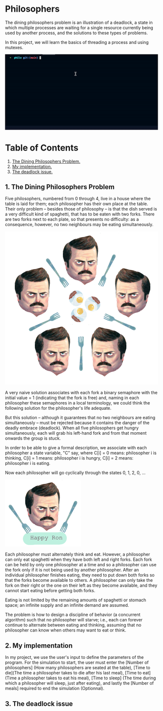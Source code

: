 # Philosophers

The dining philosophers problem is an illustration of a deadlock, a state in which multiple processes are waiting for a single resource currently being used by another process, and the solutions to these types of problems. 

In this project, we will learn the basics of threading a process and using mutexes.

![Screenshot](/img/introgif.gif)

# Table of Contents

1. [ The Dining Philosophers Problem. ](#desc)
2. [ My implementation. ](#solution)
3. [ The deadlock issue. ](#deadlock)

<a name="desc"></a>
## 1. The Dining Philosophers Problem

Five philosophers, numbered from 0 through 4, live in a house where the table is laid for them; each philosopher has their own place at the table. Their only problem – besides those of philosophy – is that the dish served is a very difficult kind of spaghetti, that has to be eaten with two forks. There are two forks next to each plate, so that presents no difficulty: as a consequence, however, no two neighbours may be eating simultaneously.

![Screenshot](/img/at_the_table.png)

A very naive solution associates with each fork a binary semaphore with the initial value = 1 (indicating that the fork is free) and, naming in each philosopher these semaphores in a local terminology, we could think the following solution for the philosopher's life adequate.

But this solution – although it guarantees that no two neighbours are eating simultaneously – must be rejected because it contains the danger of the deadly embrace (deadlock). When all five philosophers get hungry simultaneously, each will grab his left-hand fork and from that moment onwards the group is stuck.

In order to be able to give a formal description, we associate with each philosopher a state variable, "C" say, where C[i] = 0 means: philosopher i is thinking, C[i] = 1 means: philosopher i is hungry, C[i] = 2 means: philosopher i is eating.

Now each philosopher will go cyclically through the states 0, 1, 2, 0, ...

![Screenshot](/img/happy_ron.png)

Each philosopher must alternately think and eat. However, a philosopher can only eat spaghetti when they have both left and right forks. Each fork can be held by only one philosopher at a time and so a philosopher can use the fork only if it is not being used by another philosopher. After an individual philosopher finishes eating, they need to put down both forks so that the forks become available to others. A philosopher can only take the fork on their right or the one on their left as they become available, and they cannot start eating before getting both forks.

Eating is not limited by the remaining amounts of spaghetti or stomach space; an infinite supply and an infinite demand are assumed.

The problem is how to design a discipline of behavior (a concurrent algorithm) such that no philosopher will starve; i.e., each can forever continue to alternate between eating and thinking, assuming that no philosopher can know when others may want to eat or think.

<a name="solution"></a>
## 2. My implementation

In my project, we use the user's input to define the parameters of the program.
For the simulation to start, the user must enter the [Number of philosophers] (How many philosophers are seated at the table), [Time to die](The time a philosopher takes to die after his last meal), [Time to eat] (Time a philosopher takes to eat his meal), [Time to sleep] (The time during which a philosopher will sleep, just after eating), and lastly the [Number of meals] required to end the simulation (Optionnal).


<a name="deadlock"></a>
## 3. The deadlock issue


